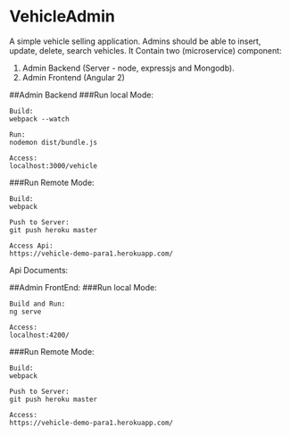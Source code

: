 # VehicleAdmin

A simple vehicle selling application. Admins should be able to insert, update, delete, search vehicles. 
It Contain two (microservice) component:
1. Admin Backend (Server - node, expressjs and Mongodb).
2. Admin Frontend (Angular 2)

##Admin Backend
###Run local Mode:
```
Build:
webpack --watch

Run:
nodemon dist/bundle.js

Access:
localhost:3000/vehicle
```

###Run Remote Mode:
```
Build:
webpack

Push to Server:
git push heroku master

Access Api:
https://vehicle-demo-para1.herokuapp.com/
```

Api Documents:


##Admin FrontEnd:
###Run local Mode:

```
Build and Run:
ng serve

Access:
localhost:4200/
```

###Run Remote Mode:
```
Build:
webpack

Push to Server:
git push heroku master

Access:
https://vehicle-demo-para1.herokuapp.com/
```

